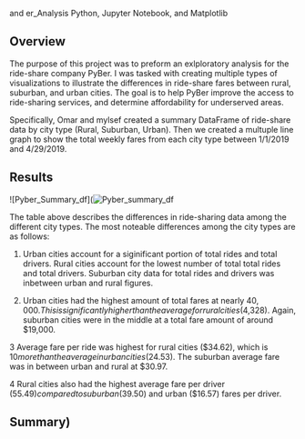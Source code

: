  and er_Analysis
Python, Jupyter Notebook, and Matplotlib

## Overview

The purpose of this project was to preform an exlploratory analysis for the ride-share company PyBer. I was tasked with creating multiple types of visualizations to illustrate the differences in ride-share fares between rural, suburban, and urban cities. The goal is to help PyBer improve the access to ride-sharing services, and determine affordability for underserved areas.

Specifically, Omar and mylsef created a summary DataFrame of ride-share data by city type (Rural, Suburban, Urban). Then we created a multuple line graph to show the total weekly fares from each city type between 1/1/2019 and 4/29/2019. 

## Results

![Pyber_Summary_df](![Pyber_summary_df](https://user-images.githubusercontent.com/101427781/178148189-1a303e0a-966a-4b37-ba9a-0ae379165976.png)

The table above describes the differences in ride-sharing data among the different city types. The most noteable differences among the city types are as follows:

  1. Urban cities account for a siginificant portion of total rides and total drivers. Rural cities account for the lowest number of total total rides and total drivers.   Suburban city data for total rides and drivers was inbetween urban and rural figures.
  
  2. Urban cities had the highest amount of total fares at nearly $40,000. This is significantly higher than the average for rural cities ($4,328). Again, suburban cities were in the middle at a total fare amount of around $19,000.
  
  3 Average fare per ride was highest for rural cities ($34.62), which is $10 more than the average in urban cities ($24.53). The suburban average fare was in between urban and rural at $30.97.

  4 Rural cities also had the highest average fare per driver ($55.49) compared to suburban ($39.50) and urban ($16.57) fares per driver.
  
## Summary)
